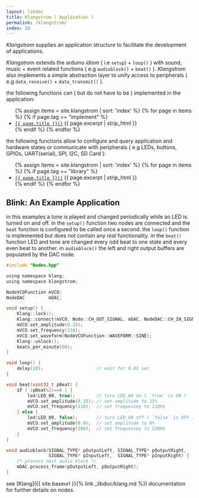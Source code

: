 ```yaml
---
layout: libdoc
title: Klangstrom ( Application )
permalink: /klangstrom/
index: 10
---
```


*Klangstrom* supplies an application structure to facilitate the development of applications. 

*Klangstrom* extends the arduino *idiom* ( i.e `setup`) + `loop()` ) with sound, music + event related functions ( e.g `audioblock()` + `beat()` ). *Klangstrom* also implements a simple abstraction layer to unify access to peripherals ( e.g `data_receive()` + `data_transmit()` ).

the following functions can ( but do not have to be ) implemented in the application:

<ul>
{% assign items = site.klangstrom | sort: 'index' %}
{% for page in items %}
    {% if page.tag == "implement" %}
    <li><code><a href="{{ page.url | relative_url }}">{{ page.title }}()</a></code> {{ page.excerpt | strip_html }}</li>
    {% endif %}
{% endfor %}
</ul>

the following functions allow to configure and query application and hardware states or communicate with peripherals ( e.g LEDs, buttons, GPIOs, UART(serial), SPI, I2C, SD Card ):

<ul>
{% assign items = site.klangstrom | sort: 'index' %}
{% for page in items %}
    {% if page.tag == "library" %}
    <li>
    <code><a href="{{ page.url | relative_url }}">{{ page.title }}()</a></code> {{ page.excerpt | strip_html }}
    </li>
    {% endif %}
{% endfor %}
</ul>

## Blink: An Example Application

in this examples a tone is played and changed periodically while an LED is turned on and off. in the `setup()` function two nodes are connected and the `beat` function is configured to be called once a second. the `loop()` function is implemented but does not contain any *real* functionality. in the `beat()` function LED and tone are changed every odd beat to one state and every even beat to another. in `audioblock()` the left and right output buffers are populated by the DAC node.

```c
#include "Nodes.hpp"

using namespace klang;
using namespace klangstrom;

NodeVCOFunction mVCO;
NodeDAC         mDAC;

void setup() {
    Klang::lock();
    Klang::connect(mVCO, Node::CH_OUT_SIGNAL, mDAC, NodeDAC::CH_IN_SIGNAL_LEFT);
    mVCO.set_amplitude(0.25);
    mVCO.set_frequency(110);
    mVCO.set_waveform(NodeVCOFunction::WAVEFORM::SINE);
    Klang::unlock();
    beats_per_minute(60);
}

void loop() {
    delay(10);                    // wait for 0.01 sec
}

void beat(uint32_t pBeat) {
    if ( (pBeat%2)==0 ) {
        led(LED_00, true);        // turn LED_00 on ( `true` is ON )
        mVCO.set_amplitude(0.25); // set amplitude to 25%
        mVCO.set_frequency(110);  // set frequencey to 110Hz
    } else {
        led(LED_00, false);       // turn LED_00 off ( `false` is OFF )
        mVCO.set_amplitude(0.0);  // set amplitude to 0%
        mVCO.set_frequency(200);  // set frequencey to 220Hz
    }
}

void audioblock(SIGNAL_TYPE* pOutputLeft, SIGNAL_TYPE* pOutputRight, 
                SIGNAL_TYPE* pInputLeft,  SIGNAL_TYPE* pInputRight) {
    /* process next audio block */
    mDAC.process_frame(pOutputLeft, pOutputRight); 
}
```

see [Klang]({{ site.baseurl }}{% link _libdoc/klang.md %}) documentation for further details on nodes.
